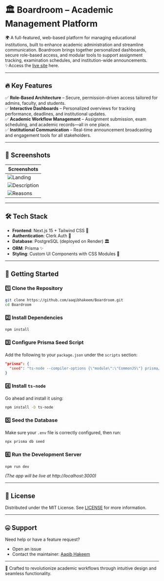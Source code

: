 # 🏛 Boardroom – Academic Management Platform  
🌍 A full-featured, web-based platform for managing educational institutions, built to enhance academic administration and streamline communication. Boardroom brings together personalized dashboards, secure role-based access, and modular tools to support assignment tracking, examination schedules, and institution-wide announcements.  
✨Access the [live site](https://boardroomhq.vercel.app) here.  

---

## 🔥 Key Features  
✅ **Role-Based Architecture** – Secure, permission-driven access tailored for admins, faculty, and students.  
✅ **Interactive Dashboards** – Personalized overviews for tracking performance, deadlines, and institutional updates.  
✅ **Academic Workflow Management** – Assignment submission, exam scheduling, and academic records—all in one place.  
✅ **Institutional Communication** – Real-time announcement broadcasting and engagement tools for all stakeholders.  

---

## 📸 Screenshots  
|           Screenshots           |
| ------------------------------- |
| ![Landing](content/nt1.png)     |
| ![Description](content/nt2.png) |
| ![Reasons](content/nt3.png)     |

---

## 🛠 Tech Stack  
- **Frontend**: Next.js 15 + Tailwind CSS 🚀  
- **Authentication**: Clerk Auth 🔐  
- **Database**: PostgreSQL (deployed on Render) 🏛  
- **ORM**: Prisma ✨  
- **Styling**: Custom UI Components with CSS Modules 🎨  

---

## 🚀 Getting Started
### 1️⃣ Clone the Repository
```sh
git clone https://github.com/aaqibhakeem/Boardroom.git
cd Boardroom
```

### 2️⃣ Install Dependencies
```sh
npm install
```

### 3️⃣ Configure Prisma Seed Script
Add the following to your `package.json` under the `scripts` section:
```json
"prisma": {
  "seed": "ts-node --compiler-options {\"module\":\"CommonJS\"} prisma/seed.ts"
}
```

### 4️⃣ Install `ts-node`
Go ahead and install it using:

```sh
npm install -D ts-node
```  

### 5️⃣ Seed the Database
Make sure your `.env` file is correctly configured, then run:

```sh
npx prisma db seed
```  

### 6️⃣ Run the Development Server  
```sh  
npm run dev  
```  
*(The app will be live at http://localhost:3000)*  

---

## 📝 License  
Distributed under the MIT License. See [LICENSE](LICENSE) for more information.  

---

## 🤐 Support  
Need help or have a feature request?  
- Open an issue  
- Contact the maintainer: [Aaqib Hakeem](https://aaqibhakeem.vercel.app/)  

---

🌟 Crafted to revolutionize academic workflows through intuitive design and seamless functionality.  
